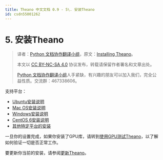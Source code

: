 ```yaml
---
title: Theano 中文文档 0.9 - 5\. 安装Theano
id: csdn55001262
---
```


# 5\. 安装Theano

> 译者：[Python 文档协作翻译小组](http://python.usyiyi.cn/translate/theano_09/index.html)，原文：[Installing Theano](http://deeplearning.net/software/theano_versions/dev/install.html)。
> 
> 本文以 [CC BY-NC-SA 4.0](http://creativecommons.org/licenses/by-nc-sa/4.0/cn/) 协议发布，转载请保留作者署名和文章出处。
> 
> [Python 文档协作翻译小组](http://python.usyiyi.cn/)人手紧缺，有兴趣的朋友可以加入我们，完全公益性质。交流群：467338606。

支持平台：

*   [Ubuntu安装说明](install_ubuntu.html)
*   [Mac OS安装说明](install_macos.html)
*   [Windows安装说明](install_windows.html)
*   [CentOS 6安装说明](install_centos6.html)
*   [其他特定平台的安装](install_others.html)

一旦你的设置完成，如果你安装了GPU库，请转到[使用GPU测试Theano](tutorial/using_gpu.html#testing-the-gpu)，以了解如何验证一切是否正常工作。

要更新你当前的安装，请参阅[更新Theano](updating.html#updating)。